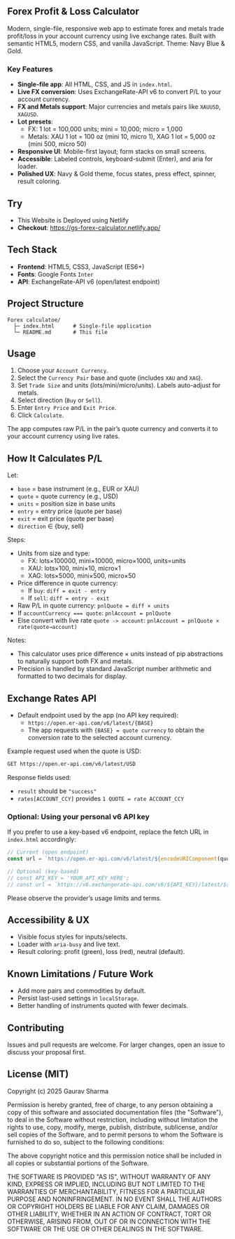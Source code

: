 ## Forex Profit & Loss Calculator

Modern, single-file, responsive web app to estimate forex and metals trade profit/loss in your account currency using live exchange rates. Built with semantic HTML5, modern CSS, and vanilla JavaScript. Theme: Navy Blue & Gold.

### Key Features
- **Single-file app**: All HTML, CSS, and JS in `index.html`.
- **Live FX conversion**: Uses ExchangeRate-API v6 to convert P/L to your account currency.
- **FX and Metals support**: Major currencies and metals pairs like `XAUUSD`, `XAGUSD`.
- **Lot presets**:
  - FX: 1 lot = 100,000 units; mini = 10,000; micro = 1,000
  - Metals: XAU 1 lot = 100 oz (mini 10, micro 1), XAG 1 lot = 5,000 oz (mini 500, micro 50)
- **Responsive UI**: Mobile-first layout; form stacks on small screens.
- **Accessible**: Labeled controls, keyboard-submit (Enter), and aria for loader.
- **Polished UX**: Navy & Gold theme, focus states, press effect, spinner, result coloring.

## Try
- This Website is Deployed using Netlify
- **Checkout**: https://gs-forex-calculator.netlify.app/

## Tech Stack
- **Frontend**: HTML5, CSS3, JavaScript (ES6+)
- **Fonts**: Google Fonts `Inter`
- **API**: ExchangeRate-API v6 (open/latest endpoint)

## Project Structure
```
Forex calculatoe/
  ├─ index.html      # Single-file application
  └─ README.md       # This file
```

## Usage
1. Choose your `Account Currency`.
2. Select the `Currency Pair` base and quote (includes `XAU` and `XAG`).
3. Set `Trade Size` and units (lots/mini/micro/units). Labels auto-adjust for metals.
4. Select direction (`Buy` or `Sell`).
5. Enter `Entry Price` and `Exit Price`.
6. Click `Calculate`.

The app computes raw P/L in the pair’s quote currency and converts it to your account currency using live rates.

## How It Calculates P/L
Let:
- `base` = base instrument (e.g., EUR or XAU)
- `quote` = quote currency (e.g., USD)
- `units` = position size in base units
- `entry` = entry price (quote per base)
- `exit` = exit price (quote per base)
- `direction` ∈ {buy, sell}

Steps:
- Units from size and type:
  - FX: lots×100000, mini×10000, micro×1000, units=units
  - XAU: lots×100, mini×10, micro×1
  - XAG: lots×5000, mini×500, micro×50
- Price difference in quote currency:
  - If `buy`: `diff = exit - entry`
  - If `sell`: `diff = entry - exit`
- Raw P/L in quote currency: `pnlQuote = diff × units`
- If `accountCurrency === quote`: `pnlAccount = pnlQuote`
- Else convert with live rate `quote -> account`: `pnlAccount = pnlQuote × rate(quote→account)`

Notes:
- This calculator uses price difference × units instead of pip abstractions to naturally support both FX and metals.
- Precision is handled by standard JavaScript number arithmetic and formatted to two decimals for display.

## Exchange Rates API
- Default endpoint used by the app (no API key required):
  - `https://open.er-api.com/v6/latest/{BASE}`
  - The app requests with `{BASE} = quote currency` to obtain the conversion rate to the selected account currency.

Example request used when the quote is USD:
```bash
GET https://open.er-api.com/v6/latest/USD
```

Response fields used:
- `result` should be `"success"`
- `rates[ACCOUNT_CCY]` provides `1 QUOTE = rate ACCOUNT_CCY`

### Optional: Using your personal v6 API key
If you prefer to use a key-based v6 endpoint, replace the fetch URL in `index.html` accordingly:
```javascript
// Current (open endpoint)
const url = `https://open.er-api.com/v6/latest/${encodeURIComponent(quote)}`;

// Optional (key-based)
// const API_KEY = 'YOUR_API_KEY_HERE';
// const url = `https://v6.exchangerate-api.com/v6/${API_KEY}/latest/${encodeURIComponent(quote)}`;
```

Please observe the provider’s usage limits and terms.

## Accessibility & UX
- Visible focus styles for inputs/selects.
- Loader with `aria-busy` and live text.
- Result coloring: profit (green), loss (red), neutral (default).

## Known Limitations / Future Work
- Add more pairs and commodities by default.
- Persist last-used settings in `localStorage`.
- Better handling of instruments quoted with fewer decimals.

## Contributing
Issues and pull requests are welcome. For larger changes, open an issue to discuss your proposal first.

## License (MIT)
Copyright (c) 2025 Gaurav Sharma

Permission is hereby granted, free of charge, to any person obtaining a copy
of this software and associated documentation files (the "Software"), to deal
in the Software without restriction, including without limitation the rights
to use, copy, modify, merge, publish, distribute, sublicense, and/or sell
copies of the Software, and to permit persons to whom the Software is
furnished to do so, subject to the following conditions:

The above copyright notice and this permission notice shall be included in all
copies or substantial portions of the Software.

THE SOFTWARE IS PROVIDED "AS IS", WITHOUT WARRANTY OF ANY KIND, EXPRESS OR
IMPLIED, INCLUDING BUT NOT LIMITED TO THE WARRANTIES OF MERCHANTABILITY,
FITNESS FOR A PARTICULAR PURPOSE AND NONINFRINGEMENT. IN NO EVENT SHALL THE
AUTHORS OR COPYRIGHT HOLDERS BE LIABLE FOR ANY CLAIM, DAMAGES OR OTHER
LIABILITY, WHETHER IN AN ACTION OF CONTRACT, TORT OR OTHERWISE, ARISING FROM,
OUT OF OR IN CONNECTION WITH THE SOFTWARE OR THE USE OR OTHER DEALINGS IN THE
SOFTWARE.



